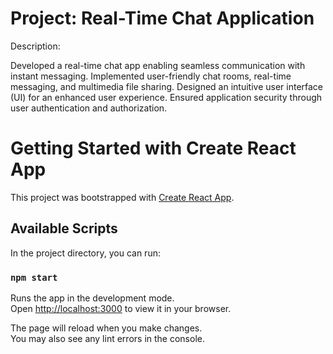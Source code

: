 
# Project: Real-Time Chat Application

Description:

Developed a real-time chat app enabling seamless communication with instant messaging.
Implemented user-friendly chat rooms, real-time messaging, and multimedia file sharing.
Designed an intuitive user interface (UI) for an enhanced user experience.
Ensured application security through user authentication and authorization.



# Getting Started with Create React App

This project was bootstrapped with [Create React App](https://github.com/facebook/create-react-app).

## Available Scripts

In the project directory, you can run:

### `npm start`

Runs the app in the development mode.\
Open [http://localhost:3000](http://localhost:3000) to view it in your browser.

The page will reload when you make changes.\
You may also see any lint errors in the console.

